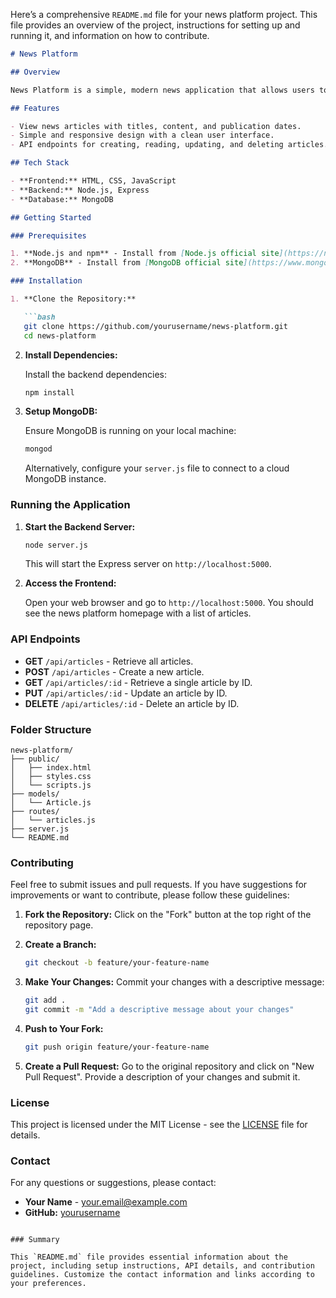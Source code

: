 Here’s a comprehensive `README.md` file for your news platform project. This file provides an overview of the project, instructions for setting up and running it, and information on how to contribute.

```markdown
# News Platform

## Overview

News Platform is a simple, modern news application that allows users to view news articles. The platform consists of a backend server built with Node.js and Express, a MongoDB database for storing articles, and a frontend built with HTML, CSS, and JavaScript.

## Features

- View news articles with titles, content, and publication dates.
- Simple and responsive design with a clean user interface.
- API endpoints for creating, reading, updating, and deleting articles.

## Tech Stack

- **Frontend:** HTML, CSS, JavaScript
- **Backend:** Node.js, Express
- **Database:** MongoDB

## Getting Started

### Prerequisites

1. **Node.js and npm** - Install from [Node.js official site](https://nodejs.org/).
2. **MongoDB** - Install from [MongoDB official site](https://www.mongodb.com/try/download/community) or use a cloud service like [MongoDB Atlas](https://www.mongodb.com/cloud/atlas).

### Installation

1. **Clone the Repository:**

   ```bash
   git clone https://github.com/yourusername/news-platform.git
   cd news-platform
   ```

2. **Install Dependencies:**

   Install the backend dependencies:

   ```bash
   npm install
   ```

3. **Setup MongoDB:**

   Ensure MongoDB is running on your local machine:

   ```bash
   mongod
   ```

   Alternatively, configure your `server.js` file to connect to a cloud MongoDB instance.

### Running the Application

1. **Start the Backend Server:**

   ```bash
   node server.js
   ```

   This will start the Express server on `http://localhost:5000`.

2. **Access the Frontend:**

   Open your web browser and go to `http://localhost:5000`. You should see the news platform homepage with a list of articles.

### API Endpoints

- **GET** `/api/articles` - Retrieve all articles.
- **POST** `/api/articles` - Create a new article.
- **GET** `/api/articles/:id` - Retrieve a single article by ID.
- **PUT** `/api/articles/:id` - Update an article by ID.
- **DELETE** `/api/articles/:id` - Delete an article by ID.

### Folder Structure

```
news-platform/
├── public/
│   ├── index.html
│   ├── styles.css
│   └── scripts.js
├── models/
│   └── Article.js
├── routes/
│   └── articles.js
├── server.js
└── README.md
```

### Contributing

Feel free to submit issues and pull requests. If you have suggestions for improvements or want to contribute, please follow these guidelines:

1. **Fork the Repository:**
   Click on the "Fork" button at the top right of the repository page.

2. **Create a Branch:**
   ```bash
   git checkout -b feature/your-feature-name
   ```

3. **Make Your Changes:**
   Commit your changes with a descriptive message:

   ```bash
   git add .
   git commit -m "Add a descriptive message about your changes"
   ```

4. **Push to Your Fork:**
   ```bash
   git push origin feature/your-feature-name
   ```

5. **Create a Pull Request:**
   Go to the original repository and click on "New Pull Request". Provide a description of your changes and submit it.

### License

This project is licensed under the MIT License - see the [LICENSE](LICENSE) file for details.

### Contact

For any questions or suggestions, please contact:

- **Your Name** - [your.email@example.com](mailto:your.email@example.com)
- **GitHub:** [yourusername](https://github.com/yourusername)

```

### Summary

This `README.md` file provides essential information about the project, including setup instructions, API details, and contribution guidelines. Customize the contact information and links according to your preferences.
